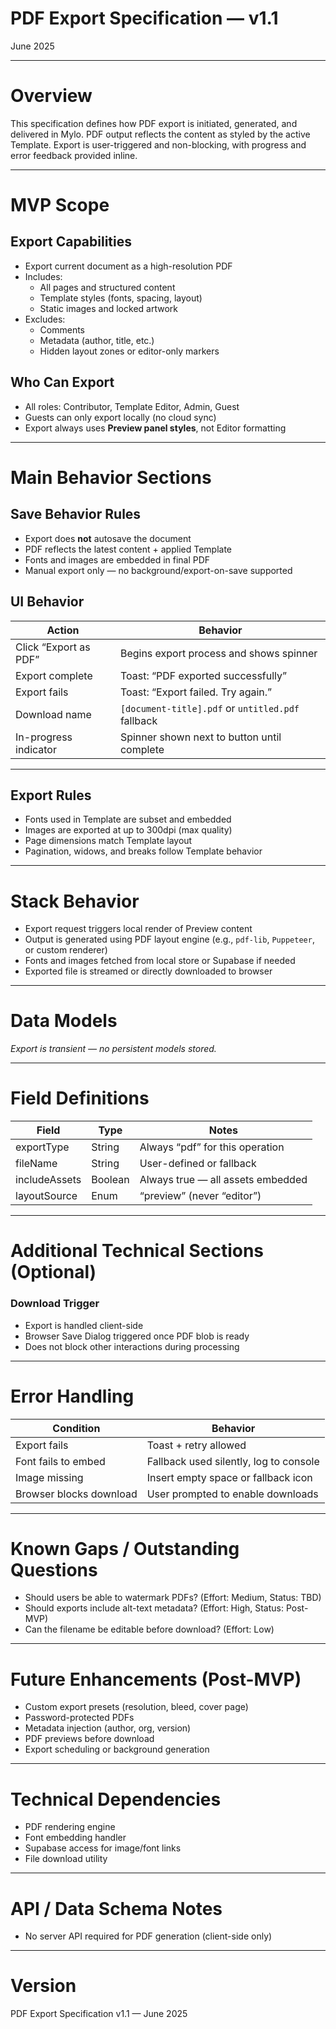 # PDF Export Specification — v1.1

June 2025

---

# Overview

This specification defines how PDF export is initiated, generated, and delivered in Mylo. PDF output reflects the content as styled by the active Template. Export is user-triggered and non-blocking, with progress and error feedback provided inline.

---

# MVP Scope

## Export Capabilities

- Export current document as a high-resolution PDF
- Includes:
  - All pages and structured content
  - Template styles (fonts, spacing, layout)
  - Static images and locked artwork
- Excludes:
  - Comments
  - Metadata (author, title, etc.)
  - Hidden layout zones or editor-only markers

## Who Can Export

- All roles: Contributor, Template Editor, Admin, Guest
- Guests can only export locally (no cloud sync)
- Export always uses **Preview panel styles**, not Editor formatting

---

# Main Behavior Sections

## Save Behavior Rules

- Export does **not** autosave the document
- PDF reflects the latest content + applied Template
- Fonts and images are embedded in final PDF
- Manual export only — no background/export-on-save supported

## UI Behavior

| Action | Behavior |
|--------|----------|
| Click “Export as PDF” | Begins export process and shows spinner |
| Export complete | Toast: “PDF exported successfully” |
| Export fails | Toast: “Export failed. Try again.” |
| Download name | `[document-title].pdf` or `untitled.pdf` fallback |
| In-progress indicator | Spinner shown next to button until complete |

---

## Export Rules

- Fonts used in Template are subset and embedded
- Images are exported at up to 300dpi (max quality)
- Page dimensions match Template layout
- Pagination, widows, and breaks follow Template behavior

---

# Stack Behavior

- Export request triggers local render of Preview content
- Output is generated using PDF layout engine (e.g., `pdf-lib`, `Puppeteer`, or custom renderer)
- Fonts and images fetched from local store or Supabase if needed
- Exported file is streamed or directly downloaded to browser

---

# Data Models

*Export is transient — no persistent models stored.*

---

# Field Definitions

| Field | Type | Notes |
|-------|------|-------|
| exportType | String | Always “pdf” for this operation |
| fileName | String | User-defined or fallback |
| includeAssets | Boolean | Always true — all assets embedded |
| layoutSource | Enum | “preview” (never “editor”) |

---

# Additional Technical Sections (Optional)

### Download Trigger

- Export is handled client-side
- Browser Save Dialog triggered once PDF blob is ready
- Does not block other interactions during processing

---

# Error Handling

| Condition | Behavior |
|----------|----------|
| Export fails | Toast + retry allowed |
| Font fails to embed | Fallback used silently, log to console |
| Image missing | Insert empty space or fallback icon |
| Browser blocks download | User prompted to enable downloads |

---

# Known Gaps / Outstanding Questions

- Should users be able to watermark PDFs? (Effort: Medium, Status: TBD)
- Should exports include alt-text metadata? (Effort: High, Status: Post-MVP)
- Can the filename be editable before download? (Effort: Low)

---

# Future Enhancements (Post-MVP)

- Custom export presets (resolution, bleed, cover page)
- Password-protected PDFs
- Metadata injection (author, org, version)
- PDF previews before download
- Export scheduling or background generation

---

# Technical Dependencies

- PDF rendering engine
- Font embedding handler
- Supabase access for image/font links
- File download utility

---

# API / Data Schema Notes

- No server API required for PDF generation (client-side only)

---

# Version

PDF Export Specification v1.1 — June 2025
